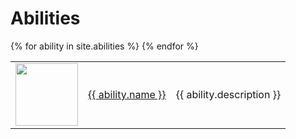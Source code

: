 <h1>Abilities</h1>
<table>
{% for ability in site.abilities %}
   
   <tr>
        <td>
            <img width = '100' height = '100' src = '{{ ability.image }}' />
        </td>
        <td><a href = '{{ ability.url }}'>{{ ability.name }}</a></td>
        <td>{{ ability.description }}</td>
    </tr>
{% endfor %}
</table>

